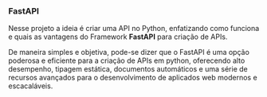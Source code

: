 ### FastAPI

Nesse projeto a ideia é criar uma API no Python, enfatizando como funciona e quais as vantagens do Framework **FastAPI** para criação de APIs.

De maneira simples e objetiva, pode-se dizer que o FastAPI é uma opção poderosa e eficiente para a criação de APIs em python, oferecendo alto desempenho, tipagem estática, documentos automáticos e uma série de recursos avançados para o desenvolvimento de aplicados web modernos e escacaláveis. 

